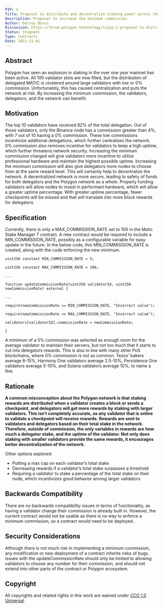 ```yaml
---
PIP: 2
Title: Proposal to distribute and decentralize staking power across the Polygon chain
Description: Proposal to increase the minimum commission.
Author: Delroy Bosco
Discussion: https://forum.polygon.technology/t/pip-2-proposal-to-distribute-and-decentralize-staking-power-across-the-polygon-chain/219/11
Status: Stagnant
Type: Contracts
Date: 2021-11-01
---
```


## Abstract

Polygon has seen an explosion in staking in the over one year mainnet has been active. All 100 validator slots are now filled, but the distribution of delegated MATIC is clustered around large validators with low or 0% commission. Unfortunately, this has caused centralization and puts the network at risk. By increasing the minimum commission, the validators, delegators, and the network can benefit:

## Motivation

The top 10 validators have received 82% of the total delegation. Out of those validators, only the Binance node has a commission greater than 4%, with 7 out of 10 having a 0% commission. These low commissions incentivize additional delegations, which further centralizes the network. 0% commission also removes incentive for validators to keep a high uptime, which further threatens network security.
Increasing the minimum commission charged will give validators more incentive to utilize professional hardware and maintain the highest possible uptime. Increasing the minimum commission will also give delegators more nodes to choose from at the same reward level. This will certainly help to decentralize the network. A decentralized network is more secure, leading to safety of funds for both delegators and the Polygon network as a whole. Properly funding validators will allow nodes to invest in performant hardware, which will allow a greater uptime percentage. With greater uptime percentage, fewer checkpoints will be missed and that will translate into more block rewards for delegators.

## Specification

Currently, there is only a MAX_COMMISSION_RATE set to 100 in the Matic Stake Manager 7 contract. A new contract would be required to include a MIN_COMMISSION_RATE, possibly as a configurable variable for easy update in the future. In the below code, this MIN_COMMISSION_RATE is created, along with the code enforcing the new minimum.

```
uint256 constant MIN_COMMISSION_RATE = 5;

uint256 constant MAX_COMMISSION_RATE = 100;

...

function updateCommissionRate(uint256 validatorId, uint256 newCommissionRate) external {

...

require(newCommissionRate >= MIN_COMMISSION_RATE, "Incorrect value");

require(newCommissionRate <= MAX_COMMISSION_RATE, "Incorrect value");

validators[validatorId].commissionRate = newCommissionRate;

}

```

A minimum of a 5% commission was selected as enough room for the average validator to maintain their servers, but not too much that it starts to cut into delegators rewards. This is also in line with many other PoS blockchains, where 0% commission is not as common. Tezos’ bakers average 8-15%, Harmony One validators average 2.5-10%, Persistence One validators average 5-10%, and Solana validators average 10%, to name a few.

## Rationale

**A common misconception about the Polygon network is that staking rewards are distributed when a validator creates a block or sends a checkpoint, and delegators will get more rewards by staking with larger validators. This isn’t completely accurate, as any validator that is online to validate a checkpoint will receive rewards. Rewards are sent to validators and delegators based on their total stake in the network. Therefore, outside of commission, the only variables in rewards are how much a delegator stake, and the uptime of the validator. Not only does staking with smaller validators provide the same rewards, it encourages better decentralization of the network.**

Other options explored:

- Putting a max cap on each validator’s total stake
- Decreasing rewards if a validator’s total stake surpasses a threshold
- Requiring a validator to stake a percentage of the total stake on their node, which incentivizes good behavior among larger validators

## Backwards Compatibility

There are no backwards compatibility issues in terms of functionality, as having a validator change their commission is already built in. However, the current contract would not be usable as there is no way to enforce a minimum commission, so a contract would need to be deployed.

## Security Considerations

Although there is not much risk in implementing a minimum commission, any modification or new deployment of a contract inherits risks of bugs. Issues with the updateCommissionRate should only be limited to allowing validators to choose any number for their commission, and should not extend into other parts of the contract or Polygon ecosystem.

## Copyright
All copyrights and related rights in this work are waived under [CCO 1.0 Universal](https://creativecommons.org/publicdomain/zero/1.0/legalcode).
